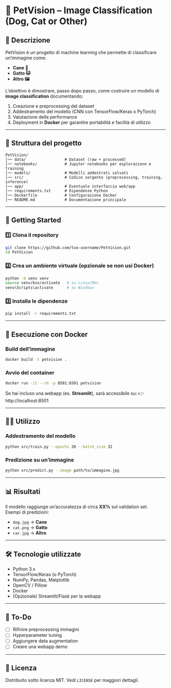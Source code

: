 # 🐾 PetVision – Image Classification (Dog, Cat or Other)

## 📌 Descrizione
PetVision è un progetto di machine learning che permette di classificare un’immagine come:
- **Cane 🐶**
- **Gatto 🐱**
- **Altro 🖼️**

L’obiettivo è dimostrare, passo dopo passo, come costruire un modello di **image classification** documentando:
1. Creazione e preprocessing del dataset
2. Addestramento del modello (CNN con TensorFlow/Keras o PyTorch)
3. Valutazione delle performance
4. Deployment in **Docker** per garantire portabilità e facilità di utilizzo

---

## 📂 Struttura del progetto
```
PetVision/
│── data/                 # Dataset (raw + processed)
│── notebooks/            # Jupyter notebooks per esplorazione e training
│── models/               # Modelli addestrati salvati
│── src/                  # Codice sorgente (preprocessing, training, inference)
│── app/                  # Eventuale interfaccia web/app
│── requirements.txt      # Dipendenze Python
│── Dockerfile            # Configurazione Docker
│── README.md             # Documentazione principale
```

---

## 🚀 Getting Started

### 1️⃣ Clona il repository
```bash
git clone https://github.com/tuo-username/PetVision.git
cd PetVision
```

### 2️⃣ Crea un ambiente virtuale (opzionale se non usi Docker)
```bash
python -m venv venv
source venv/bin/activate   # su Linux/Mac
venv\Scripts\activate      # su Windows
```

### 3️⃣ Installa le dipendenze
```bash
pip install -r requirements.txt
```

---

## 🐳 Esecuzione con Docker

### Build dell’immagine
```bash
docker build -t petvision .
```

### Avvio del container
```bash
docker run -it --rm -p 8501:8501 petvision
```

Se hai incluso una webapp (es. **Streamlit**), sarà accessibile su:
👉 http://localhost:8501

---

## 🧑‍💻 Utilizzo

### Addestramento del modello
```bash
python src/train.py --epochs 20 --batch_size 32
```

### Predizione su un’immagine
```bash
python src/predict.py --image path/to/immagine.jpg
```

---

## 📊 Risultati
Il modello raggiunge un’accuratezza di circa **XX%** sul validation set.  
Esempi di predizioni:  
- `dog.jpg` → **Cane**
- `cat.png` → **Gatto**
- `car.jpg` → **Altro**

---

## 🛠️ Tecnologie utilizzate
- Python 3.x
- TensorFlow/Keras (o PyTorch)
- NumPy, Pandas, Matplotlib
- OpenCV / Pillow
- Docker
- (Opzionale) Streamlit/Flask per la webapp

---

## 📌 To-Do
- [ ] Rifinire preprocessing immagini  
- [ ] Hyperparameter tuning  
- [ ] Aggiungere data augmentation  
- [ ] Creare una webapp demo  

---

## 📜 Licenza
Distribuito sotto licenza MIT. Vedi `LICENSE` per maggiori dettagli.
